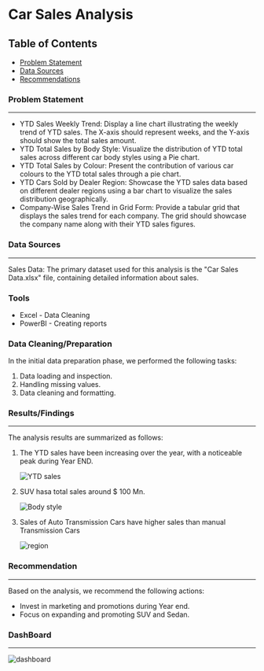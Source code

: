 # Car Sales Analysis

## Table of Contents

- [Problem Statement](#problem-statement)
- [Data Sources](#data-sources)
- [Recommendations](#recommendations)


### Problem Statement
---

- YTD Sales Weekly Trend: Display a line chart illustrating the weekly trend of YTD sales. The X-axis should represent weeks, and the Y-axis should show the total sales amount.
- YTD Total Sales by Body Style: Visualize the distribution of YTD total sales across different car body styles using a Pie chart.
- YTD Total Sales by Colour: Present the contribution of various car colours to the YTD total sales through a pie chart.
- YTD Cars Sold by Dealer Region: Showcase the YTD sales data based on different dealer regions using a bar chart to visualize the sales distribution geographically.
- Company-Wise Sales Trend in Grid Form: Provide a tabular grid that displays the sales trend for each company. The grid should showcase the company name along with their YTD sales figures.


### Data Sources
---

Sales Data: The primary dataset used for this analysis is the "Car Sales Data.xlsx" file, containing detailed information about sales.

### Tools

- Excel - Data Cleaning
- PowerBI - Creating reports


### Data Cleaning/Preparation

In the initial data preparation phase, we performed the following tasks:
1. Data loading and inspection.
2. Handling missing values.
3. Data cleaning and formatting.


### Results/Findings
---

The analysis results are summarized as follows:
1. The YTD sales have been increasing over the year, with a noticeable peak during Year END.

   ![YTD sales](https://github.com/AkhileshJayanJ/Tableau-Car-Sales-Analysis/assets/160492546/7654f8cf-55b5-462d-b918-bd917e0c8fe5)

2. SUV hasa total sales around $ 100 Mn.

    ![Body style](https://github.com/AkhileshJayanJ/Tableau-Car-Sales-Analysis/assets/160492546/5ff6f4b9-65e5-47f6-9a0d-b0ff80e8ff0c)

3.  Sales of Auto Transmission Cars have higher sales than manual Transmission Cars

     ![region](https://github.com/AkhileshJayanJ/Tableau-Car-Sales-Analysis/assets/160492546/4f468d87-010d-4e4b-9f3c-291a1838ea4b)


### Recommendation
---

Based on the analysis, we recommend the following actions:
- Invest in marketing and promotions during Year end.
- Focus on expanding and promoting SUV and Sedan.

### DashBoard
---

![dashboard](https://github.com/AkhileshJayanJ/Tableau-Car-Sales-Analysis/assets/160492546/7c73423c-4ba8-4fdf-b6e2-c4b9ede1db1a)




